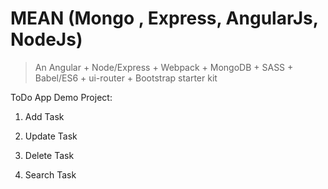 # MEAN (Mongo , Express, AngularJs, NodeJs)
> An Angular + Node/Express + Webpack + MongoDB + SASS + Babel/ES6 + ui-router + Bootstrap starter kit

ToDo App Demo Project:

1. Add Task

2. Update Task

3. Delete Task

4. Search Task
